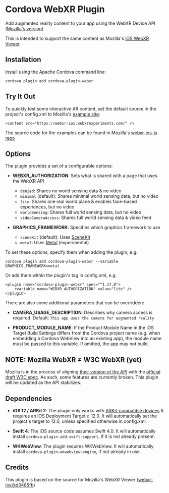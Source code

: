 # Cordova WebXR Plugin

Add augmented reality content to your app using the WebXR Device API ([Mozilla's version](https://github.com/mozilla/webxr-polyfill/)).  

This is intended to support the same content as Mozilla's [iOS WebXR Viewer](https://apps.apple.com/us/app/webxr-viewer/id1295998056).


## Installation

Install using the Apache Cordova command line:

    cordova plugin add cordova-plugin-webxr


## Try It Out

To quickly test some interactive AR content, set the default source in the project's config.xml to Mozilla's [example site](https://webxr-ios.webxrexperiments.com/):

    <content src="https://webxr-ios.webxrexperiments.com/" />

The source code for the examples can be found in Mozilla's [webxr-ios-js repo](https://github.com/MozillaReality/webxr-ios-js/tree/develop/examples)


## Options

The plugin provides a set of a configurable options:

- **WEBXR_AUTHORIZATION**: Sets what is shared with a page that uses the WebXR API
  - `denied`: Shares no world sensing data & no video
  - `minimal` (default): Shares minimal world sensing data, but no video
  - `lite`: Shares one real world plane & enables face-based experiences, but no video
  - `worldSensing`: Shares full world sensing data, but no video
  - `videoCameraAccess`: Shares full world sensing data & video feed

- **GRAPHICS_FRAMEWORK**: Specifies which graphics framework to use
  - `sceneKit` (default): Uses [SceneKit](https://developer.apple.com/scenekit/)
  - `metal`: Uses [Metal](https://developer.apple.com/metal/) (experimental)

To set these options, specify them when adding the plugin, e.g:

    cordova plugin add cordova-plugin-webxr --variable GRAPHICS_FRAMEWORK=metal

Or add them within the plugin's tag in config.xml, e.g:

    <plugin name="cordova-plugin-webxr" spec="^1.17.0">
        <variable name="WEBXR_AUTHORIZATION" value="lite" />
    </plugin>

There are also some additional parameters that can be overridden:

- **CAMERA_USAGE_DESCRIPTION**: Describes why camera access is required. Default: `This app uses the camera for augmented reality`

- **PRODUCT_MODULE_NAME**: If the Product Module Name in the iOS Target Build Settings differs from the Cordova project name (e.g. when embedding a Cordova WebView into an existing app), the module name must be passed to this variable. If omitted, the app may not build.


## NOTE: Mozilla WebXR ≠ W3C WebXR (yet)
Mozilla is in the process of aligning [their version of the API](https://github.com/mozilla/webxr-polyfill/) with the [official draft W3C spec](https://www.w3.org/TR/webxr/).
As such, some features are currently broken.
This plugin will be updated as the API stabilizes.


## Dependencies

- **iOS 12 / ARKit 2**: The plugin only works with [ARKit-compatible devices](https://www.apple.com/ios/augmented-reality/#ac-globalfooter) & requires an iOS Deployment Target ≥ 12.0. It will automatically set the project's target to 12.0, unless specified otherwise in config.xml.

- **Swift 4**: The iOS source code assumes Swift 4.0. It will automatically install `cordova-plugin-add-swift-support`, if it is not already present.

- **WKWebView**: The plugin requires WKWebView. It will automatically install `cordova-plugin-wkwebview-engine`, if not already in use.


## Credits

This plugin is based on the source for Mozilla's WebXR Viewer ([webxr-ios@d3485fb](https://github.com/mozilla-mobile/webxr-ios/tree/d3485fb65fae52bcfb925cf5feeecca0f66f6f47))
